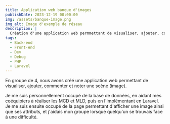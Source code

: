```yaml
---
title: Application web banque d'images
publishDate: 2023-12-19 00:00:00
img: /assets/banque-image.png
img_alt: Image d'exemple de réseau
description: |
  Création d'une application web permmettant de visualiser, ajouter, commenter et noter une scène (image) en groupe de 4.
tags:
  - Back-end
  - Front-end
  - Dev
  - Debug
  - PHP
  - Laravel
---
```


En groupe de 4, nous avons créé une application web permettant de visualiser, ajouter, commenter et noter une scène (image). 

Je me suis personnellement occupé de la base de données, en aidant mes coéquipiers à réaliser les MCD et MLD, puis en l'implémentant en Laravel. Je me suis ensuite occupé de la page permettant d'afficher une image ainsi que ses attributs, et j'aidais mon groupe lorsque quelqu'un se trouvais face à une difficulté.